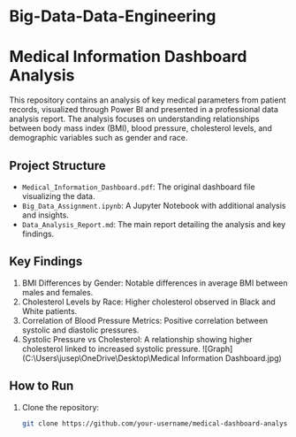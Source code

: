 # Big-Data-Data-Engineering
# Medical Information Dashboard Analysis

This repository contains an analysis of key medical parameters from patient records, visualized through Power BI and presented in a professional data analysis report. The analysis focuses on understanding relationships between body mass index (BMI), blood pressure, cholesterol levels, and demographic variables such as gender and race.

## Project Structure

- `Medical_Information_Dashboard.pdf`: The original dashboard file visualizing the data.
- `Big_Data_Assignment.ipynb`: A Jupyter Notebook with additional analysis and insights.
- `Data_Analysis_Report.md`: The main report detailing the analysis and key findings.

## Key Findings

1. BMI Differences by Gender: Notable differences in average BMI between males and females.
2. Cholesterol Levels by Race: Higher cholesterol observed in Black and White patients.
3. Correlation of Blood Pressure Metrics: Positive correlation between systolic and diastolic pressures.
4. Systolic Pressure vs Cholesterol: A relationship showing higher cholesterol linked to increased systolic pressure.
   ![Graph](C:\Users\jusep\OneDrive\Desktop\Medical Information Dashboard.jpg)



## How to Run

1. Clone the repository:
   ```bash
   git clone https://github.com/your-username/medical-dashboard-analysis.git](https://github.com/Jusepi-Y/Big-Data-Data-Engineering/tree/main

